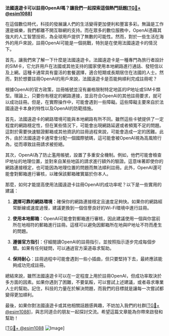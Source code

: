 **法國遠遊卡可以註冊OpenAI嗎？讓我們一起探索這個熱門話題[[TG💪+ @esim1088](https://t.me/s/esim1088)]**

在這個數位時代，科技的發展讓人們的生活變得更加便利和豐富多彩。無論是工作還是娛樂，我們都離不開互聯網的支持。而在眾多的數位服務中，OpenAI憑藉其強大的人工智慧技術，為全球用戶提供了無數的可能性。然而，對於一些生活在海外的用戶來說，註冊OpenAI可能是一個挑戰，特別是在使用法國遠遊卡的情況下。

首先，讓我們來了解一下什麼是法國遠遊卡。法國遠遊卡是一種專門為旅行者設計的SIM卡，它允許用戶在法國或其他支持的國家使用本地網路進行通話、發短信以及上網。這種卡通常具有靈活的套餐選擇，適合短期或長期居住在法國的人士。然而，對於想要註冊OpenAI的用戶來說，法國遠遊卡是否能夠順利完成註冊呢？

根據OpenAI的官方政策，註冊帳號並沒有嚴格限制特定地區的IP地址或SIM卡類型。理論上，只要你有穩定的網路連接，並且符合OpenAI的其他註冊要求，就可以成功註冊。但是，在實際操作中，可能會遇到一些障礙。這些障礙主要來自於法國遠遊卡本身的特性以及OpenAI的防範措施。

首先，法國遠遊卡的網路環境可能與本地網路有所不同。雖然這些卡號提供了一定程度的網路穩定性，但在某些情況下，可能會出現網路延遲或者頻寬不足的問題。這對於需要快速驗證郵箱或其他資訊的註冊過程來說，可能會造成一定的困難。此外，由於法國遠遊卡通常會分配一個國際號碼，這可能會被OpenAI視為高風險行為，從而導致註冊請求被拒絕。

其次，OpenAI為了防止濫用帳號，設置了多重安全機制。例如，他們可能會檢查IP地址的地理位置，並對來自某些地區的請求進行額外的驗證。這意味著即使你的網路連接穩定，也可能因為地理位置的問題而無法順利註冊。此外，OpenAI還可能會對郵箱進行審核，以確保該郵箱確實屬於你本人。

那麼，如何才能提高使用法國遠遊卡註冊OpenAI的成功率呢？以下是一些實用的建議：

1. **選擇可靠的網路環境**：確保你的網路連接穩定且速度足夠快。如果你的網路經常斷線或速度過慢，建議更換到一個信譽良好的Wi-Fi環境中進行註冊。

2. **使用本地郵箱**：OpenAI可能會對郵箱進行審核，因此建議使用一個與你當前所在地相符的郵箱進行註冊。這樣可以避免因郵箱所在地與IP地址不符而產生的問題。

3. **遵循官方指引**：仔細閱讀OpenAI的註冊指引，並按照指示逐步完成每個步驟。如果有任何疑問，可以通過官方渠道尋求幫助。

4. **保持耐心**：註冊過程中可能會遇到一些小插曲，但只要堅持下去，最終應該能夠成功完成註冊。

總結來說，雖然法國遠遊卡可以在一定程度上用於註冊OpenAI，但成功率取決於多方面的因素。如果你遇到了困難，不要氣餒，可以嘗試上述建議，或者尋求專業人士的幫助。記住，科技的力量在於解決問題，而我們的目標就是讓每一次嘗試都變得更加順利。

最後，如果你對法國遠遊卡或其他相關話題感興趣，不妨加入我們的社群[[TG💪+ @esim1088](https://t.me/s/esim1088)]，與志同道合的朋友一起探討交流。希望這篇文章能為你帶來啟發和幫助！

[[TG💪+ @esim1088](https://t.me/s/esim1088) ![Image](https://i.postimg.cc/4NQfJmqS/Snipaste-2025-05-13-00-14-12.png)]